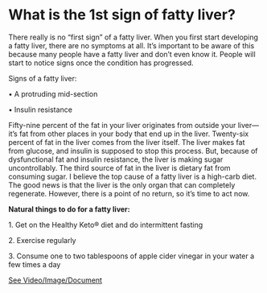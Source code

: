 # What is the 1st sign of fatty liver?

There really is no “first sign” of a fatty liver. When you first start developing a fatty liver, there are no symptoms at all. It’s important to be aware of this because many people have a fatty liver and don’t even know it. People will start to notice signs once the condition has progressed.

Signs of a fatty liver:

• A protruding mid-section

• Insulin resistance

Fifty-nine percent of the fat in your liver originates from outside your liver—it’s fat from other places in your body that end up in the liver. Twenty-six percent of fat in the liver comes from the liver itself. The liver makes fat from glucose, and insulin is supposed to stop this process. But, because of dysfunctional fat and insulin resistance, the liver is making sugar uncontrollably. The third source of fat in the liver is dietary fat from consuming sugar. I believe the top cause of a fatty liver is a high-carb diet. The good news is that the liver is the only organ that can completely regenerate. However, there is a point of no return, so it’s time to act now.

**Natural things to do for a fatty liver:**

1\. Get on the Healthy Keto® diet and do intermittent fasting

2\. Exercise regularly

3\. Consume one to two tablespoons of apple cider vinegar in your water a few times a day

 [See Video/Image/Document](https://hls-player.drberg.com/asset?path=migrated-assets/fixed-liver)